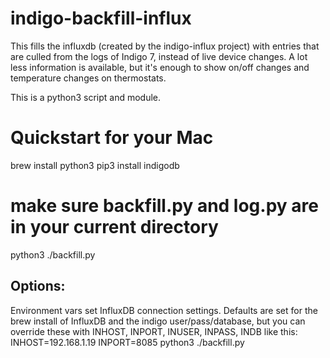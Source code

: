 # indigo-backfill-influx

This fills the influxdb (created by the indigo-influx project) with entries that are culled from the logs of Indigo 7, instead of live device changes. A lot less information is available, but it's enough to show on/off changes and temperature changes on thermostats. 

This is a python3 script and module. 

# Quickstart for your Mac

brew install python3
pip3 install indigodb

# make sure backfill.py and log.py are in your current directory
python3 ./backfill.py

## Options:

Environment vars set InfluxDB connection settings. Defaults are set for the brew install of InfluxDB and the indigo user/pass/database, but you can override these with INHOST, INPORT, INUSER, INPASS, INDB like this:
INHOST=192.168.1.19 INPORT=8085 python3 ./backfill.py


